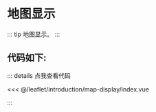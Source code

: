 <script setup>
// 解决打包错误 (window is not defined)
// VuePress 是在Node.js 服务端渲染，node没有window，所以报错ReferenceError: window is not defined
import { ref, onMounted } from 'vue'    
const mapComponent = ref(null)
onMounted(()=>{
    import('./index.vue').then(module => {
      mapComponent.value = module.default
    })
})
</script>
# 地图显示

::: tip
地图显示。
:::

<component v-if="mapComponent" :is="mapComponent"></component>

## 代码如下:

::: details 点我查看代码

<<< @/leaflet/introduction/map-display/index.vue

:::
